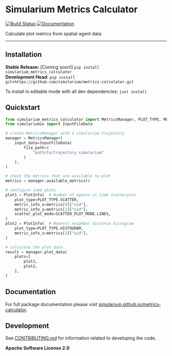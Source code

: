 # Simularium Metrics Calculator

[![Build Status](https://github.com/simularium/metrics-calculator/workflows/CI/badge.svg)](https://github.com/simularium/metrics-calculator/actions)
[![Documentation](https://github.com/simularium/metrics-calculator/workflows/Documentation/badge.svg)](https://simularium.github.io/metrics-calculator)

Calculate plot metrics from spatial agent data

---

## Installation

**Stable Release:** [Coming soon!] `pip install simularium_metrics_calculator`<br>
**Development Head:** `pip install git+https://github.com/simularium/metrics-calculator.git`

To install in editable mode with all dev dependencies: `just install`

## Quickstart

```python
from simularium_metrics_calculator import MetricsManager, PLOT_TYPE, METRIC_TYPE
from simulariumio import InputFileData

# create MetricsManager with a simularium trajectory
manager = MetricsManager(
    input_data=InputFileData(
        file_path=(
            "path/to/trajectory.simularium"
        )
    ),
)

# check the metrics that are available to plot
metrics = manager.available_metrics()

# configure some plots
plot1 = PlotInfo(  # Number of agents vs time scatterplot
    plot_type=PLOT_TYPE.SCATTER,
    metric_info_x=metrics[0]["uid"],
    metric_info_y=metrics[2]["uid"],
    scatter_plot_mode=SCATTER_PLOT_MODE.LINES,
)
plot2 = PlotInfo(  # Nearest neighbor distance histogram
    plot_type=PLOT_TYPE.HISTOGRAM,
    metric_info_x=metrics[3]["uid"],
)

# calculate the plot data
result = manager.plot_data(
    plots=[
        plot1,
        plot2,
    ],
)
```

## Documentation

For full package documentation please visit [simularium.github.io/metrics-calculator](https://simularium.github.io/metrics-calculator).

## Development

See [CONTRIBUTING.md](CONTRIBUTING.md) for information related to developing the code.

**Apache Software License 2.0**
